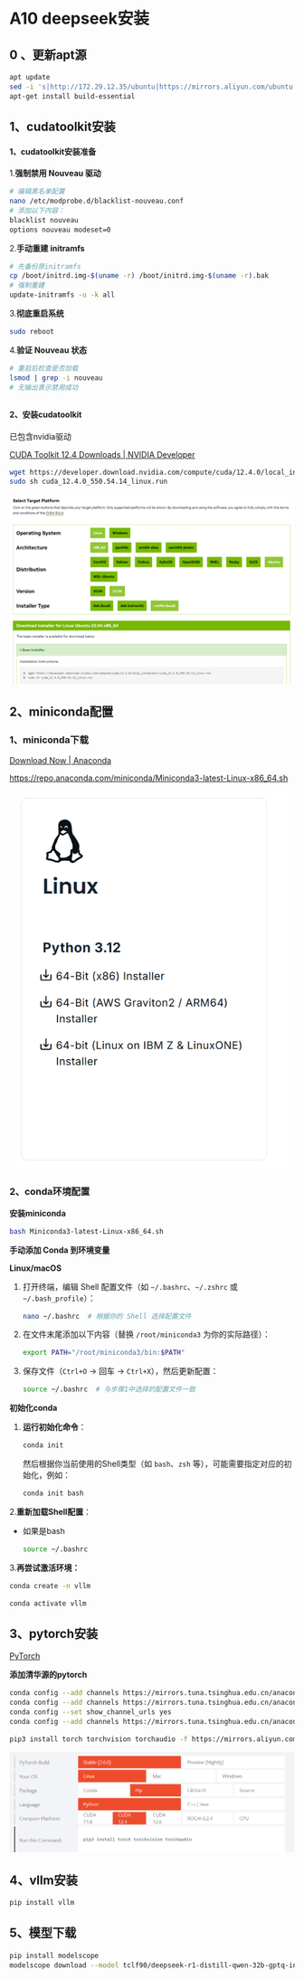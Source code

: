 # A10 deepseek安装


## 0 、更新apt源

```bash
apt update 
sed -i 's|http://172.29.12.35/ubuntu|https://mirrors.aliyun.com/ubuntu|g' /etc/apt/sources.list
apt-get install build-essential
```

## 1、cudatoolkit安装

#### 1、cudatoolkit安装准备

1.**强制禁用 Nouveau 驱动**

```BASH
# 编辑黑名单配置
nano /etc/modprobe.d/blacklist-nouveau.conf
# 添加以下内容：
blacklist nouveau
options nouveau modeset=0
```

2.**手动重建 initramfs**

```bash
# 先备份原initramfs
cp /boot/initrd.img-$(uname -r) /boot/initrd.img-$(uname -r).bak
# 强制重建
update-initramfs -u -k all
```

3.**彻底重启系统**

```BASH
sudo reboot
```

4.**验证 Nouveau 状态**

```BASH
# 重启后检查是否加载
lsmod | grep -i nouveau
# 无输出表示禁用成功
```

## 

#### 2、安装cudatoolkit

已包含nvidia驱动

[CUDA Toolkit 12.4 Downloads | NVIDIA Developer](https://developer.nvidia.com/cuda-12-4-0-download-archive?target_os=Linux&target_arch=x86_64&Distribution=Ubuntu&target_version=22.04&target_type=runfile_local)

```bash
wget https://developer.download.nvidia.com/compute/cuda/12.4.0/local_installers/cuda_12.4.0_550.54.14_linux.run
sudo sh cuda_12.4.0_550.54.14_linux.run
```



![image-20250307135028685](./DeepSeek客户端安装使用教程.assets/image-20250307135028685-1741489415773-1.png)

## 2、miniconda配置

### 1、miniconda下载

[Download Now | Anaconda](https://www.anaconda.com/download/success)

https://repo.anaconda.com/miniconda/Miniconda3-latest-Linux-x86_64.sh

![image-20250307140353615](./DeepSeek客户端安装使用教程.assets/image-20250307140353615-1741489420608-3.png)



### 2、conda环境配置

**安装miniconda**

```bash
bash Miniconda3-latest-Linux-x86_64.sh
```

**手动添加 Conda 到环境变量**

**Linux/macOS**

1. 打开终端，编辑 Shell 配置文件（如 `~/.bashrc`、`~/.zshrc` 或 `~/.bash_profile`）：

   ```bash
   nano ~/.bashrc  # 根据你的 Shell 选择配置文件
   ```

2. 在文件末尾添加以下内容（替换 `/root/miniconda3` 为你的实际路径）：

   ```bash
   export PATH="/root/miniconda3/bin:$PATH"
   ```

3. 保存文件（`Ctrl+O` → 回车 → `Ctrl+X`），然后更新配置：

   ```bash
   source ~/.bashrc  # 与步骤1中选择的配置文件一致
   ```

**初始化conda**

1. **运行初始化命令**：

   ```bash
   conda init
   ```

   然后根据你当前使用的Shell类型（如 `bash`、`zsh` 等），可能需要指定对应的初始化，例如：

   ```bash
   conda init bash
   ```

2.**重新加载Shell配置**：

   - 如果是bash

     ```bash
     source ~/.bashrc
     ```

3.**再尝试激活环境：**

```bash
conda create -n vllm
```

```bash
conda activate vllm
```



## 3、pytorch安装

[PyTorch](https://pytorch.org/)

**添加清华源的pytorch**

```bash
conda config --add channels https://mirrors.tuna.tsinghua.edu.cn/anaconda/pkgs/free/
conda config --add channels https://mirrors.tuna.tsinghua.edu.cn/anaconda/pkgs/main/
conda config --set show_channel_urls yes
conda config --add channels https://mirrors.tuna.tsinghua.edu.cn/anaconda/cloud/pytorch/
```

```bash
pip3 install torch torchvision torchaudio -f https://mirrors.aliyun.com/pytorch-wheels/cu121
```

![image-20250307135410229](./DeepSeek客户端安装使用教程.assets/image-20250307135410229-1741489427258-5.png)

## 4、vllm安装

```bash
pip install vllm
```



## 5、模型下载

```bash
pip install modelscope 
modelscope download --model tclf90/deepseek-r1-distill-qwen-32b-gptq-int4 --local_dir /data/deepseek-32b
```

